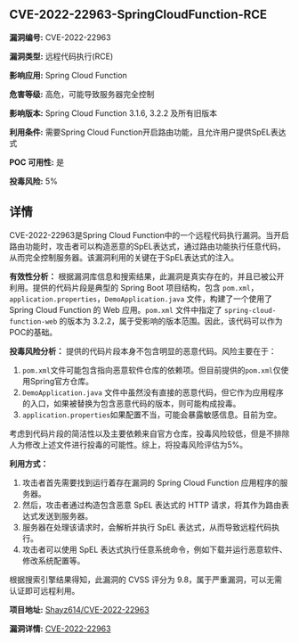 ## CVE-2022-22963-SpringCloudFunction-RCE

**漏洞编号:** CVE-2022-22963

**漏洞类型:** 远程代码执行(RCE)

**影响应用:** Spring Cloud Function

**危害等级:** 高危，可能导致服务器完全控制

**影响版本:** Spring Cloud Function 3.1.6, 3.2.2 及所有旧版本

**利用条件:** 需要Spring Cloud Function开启路由功能，且允许用户提供SpEL表达式

**POC 可用性:** 是

**投毒风险:** 5%

## 详情

CVE-2022-22963是Spring Cloud Function中的一个远程代码执行漏洞。当开启路由功能时，攻击者可以构造恶意的SpEL表达式，通过路由功能执行任意代码，从而完全控制服务器。该漏洞利用的关键在于SpEL表达式的注入。

**有效性分析：**
根据漏洞库信息和搜索结果，此漏洞是真实存在的，并且已被公开利用。提供的代码片段是典型的 Spring Boot 项目结构，包含 `pom.xml`，`application.properties`，`DemoApplication.java` 文件，构建了一个使用了 Spring Cloud Function 的 Web 应用。`pom.xml` 文件中指定了 `spring-cloud-function-web` 的版本为 3.2.2，属于受影响的版本范围。因此，该代码可以作为POC的基础。

**投毒风险分析：**
提供的代码片段本身不包含明显的恶意代码。风险主要在于：
1.  `pom.xml`文件可能包含指向恶意软件仓库的依赖项。但目前提供的`pom.xml`仅使用Spring官方仓库。
2.  `DemoApplication.java` 文件中虽然没有直接的恶意代码，但它作为应用程序的入口，如果被替换为包含恶意代码的版本，则可能构成投毒。
3.  `application.properties`如果配置不当，可能会暴露敏感信息。目前为空。

考虑到代码片段的简洁性以及主要依赖来自官方仓库，投毒风险较低，但是不排除人为修改上述文件进行投毒的可能性。综上，将投毒风险评估为5%。

**利用方式：**
1.  攻击者首先需要找到运行着存在漏洞的 Spring Cloud Function 应用程序的服务器。
2.  然后，攻击者通过构造包含恶意 SpEL 表达式的 HTTP 请求，将其作为路由表达式发送到服务器。
3.  服务器在处理该请求时，会解析并执行 SpEL 表达式，从而导致远程代码执行。
4.  攻击者可以使用 SpEL 表达式执行任意系统命令，例如下载并运行恶意软件、修改系统配置等。

根据搜索引擎结果得知，此漏洞的 CVSS 评分为 9.8，属于严重漏洞，可以无需认证即可远程利用。

**项目地址:** [Shayz614/CVE-2022-22963](https://github.com/Shayz614/CVE-2022-22963)

**漏洞详情:** [CVE-2022-22963](https://nvd.nist.gov/vuln/detail/CVE-2022-22963)